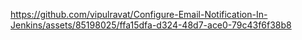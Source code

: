 

https://github.com/vipulravat/Configure-Email-Notification-In-Jenkins/assets/85198025/ffa15dfa-d324-48d7-ace0-79c43f6f38b8

